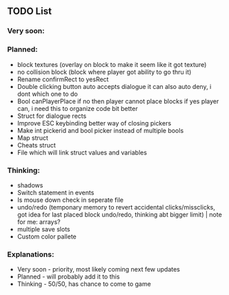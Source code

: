 ## TODO List

### Very soon:

### Planned:
- block textures
(overlay on block to make it seem like it got texture)
- no collision block
(block where player got ability to go thru it)
- Rename confirmRect to yesRect
- Double clicking button auto accepts dialogue
it can also auto deny, i dont which one to do
- Bool canPlayerPlace
if no then player cannot place blocks if yes player can, i need this to organize code bit better
- Struct for dialogue rects
- Improve ESC keybinding
better way of closing pickers
- Make int pickerid and bool picker instead of multiple bools
- Map struct
- Cheats struct
- File which will link struct values and variables

### Thinking:
- shadows
- Switch statement in events
- Is mouse down check in seperate file
- undo/redo
(temponary memory to revert accidental clicks/missclicks, got idea for last placed block undo/redo, thinking abt bigger limit) | note for me: arrays?
- multiple save slots
- Custom color pallete

### Explanations:
- Very soon - priority, most likely coming next few updates
- Planned   - will probably add it to this
- Thinking  - 50/50, has chance to come to game
